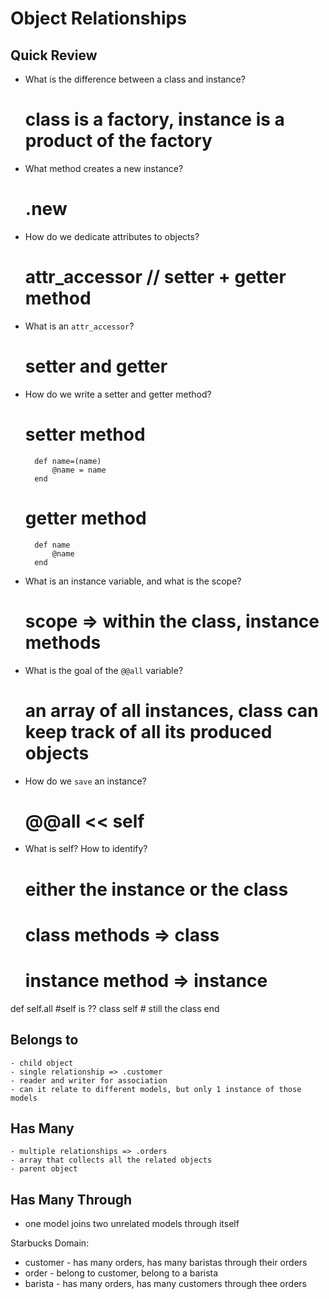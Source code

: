 # Object Relationships

## Quick Review

- What is the difference between a class and instance?
    # class is a factory, instance is a product of the factory
- What method creates a new instance?
    # .new 
- How do we dedicate attributes to objects?
    # attr_accessor // setter + getter method
- What is an `attr_accessor`?
    # setter and getter 
- How do we write a setter and getter method?
    # setter method 
        def name=(name)
            @name = name 
        end 
    # getter method 
        def name
            @name
        end 

- What is an instance variable, and what is the scope?
    # scope => within the class, instance methods

- What is the goal of the `@@all` variable?
    # an array of all instances, class can keep track of all its produced objects

- How do we `save` an instance?
    # @@all << self 

- What is self? How to identify?
    # either the instance or the class
    # class methods => class
    # instance method => instance 
def self.all #self is ?? class 
self # still the class 
end

## Belongs to
    - child object 
    - single relationship => .customer 
    - reader and writer for association 
    - can it relate to different models, but only 1 instance of those models 



## Has Many
    - multiple relationships => .orders
    - array that collects all the related objects 
    - parent object 




## Has Many Through
 - one model joins two unrelated models through itself


Starbucks Domain:

- customer - has many orders, has many baristas through their orders 
- order - belong to customer, belong to a barista 
- barista - has many orders, has many customers through thee orders